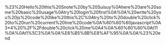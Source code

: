 %23%20Hello%20this%20Snote%20by%20Suisuy%0Ahere%20are%20some%20basic%20usage%0Atry%20login%20first%0A%0A%20write%20you%20js%20code%20like%20this%2C%0Atry%20to%20double%20click%20to%20run%20current%20line%20code%0A%60%60%60javascript%0A3*4%20%2F%2Fdouble%20click%20me%0A4%0A%60%60%60%0At11%0A%0At1%5C3%0A%0A%E6%B5%8B%E8%AF%95%0A%0A%23%20end